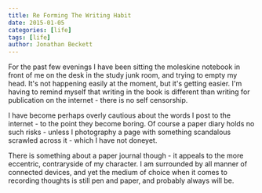 ```yaml
---
title: Re Forming The Writing Habit
date: 2015-01-05
categories: [life]
tags: [life]
author: Jonathan Beckett
---
```


For the past few evenings I have been sitting the moleskine notebook in front of me on the desk in the study junk room, and trying to empty my head. It's not happening easily at the moment, but it's getting easier. I'm having to remind myself that writing in the book is different than writing for publication on the internet - there is no self censorship.

I have become perhaps overly cautious about the words I post to the internet - to the point they become boring. Of course a paper diary holds no such risks - unless I photography a page with something scandalous scrawled across it - which I have not doneyet.

There is something about a paper journal though - it appeals to the more eccentric, contraryside of my character. I am surrounded by all manner of connected devices, and yet the medium of choice when it comes to recording thoughts is still pen and paper, and probably always will be.